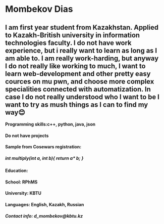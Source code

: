 # Mombekov Dias
## I am first year student from Kazakhstan. Applied to Kazakh-British university in information technologies faculty. I do not have work experience, but i really want to learn as long as I am able to. I am really work-harding, but anyway I do not really like working to much, I want to learn web-development and other pretty easy cources on mu pwn, and choose more complex specialities connected with automatization. In case I do not really understood who I want to be I want to try as mush things as I can to find my way😊
__Programming skills:c++, python, java, json__
#### __Do not have projects__
#### Sample from Cosewars registration:
#####          int multiply(int a, int b){ return a* b; }
#### Education: 
####               **School: RPhMS**
####               **University: KBTU**
#### Languages: English, Kazakh, Russian
#####                                                                                              Contact info: _d_mombekov@kbtu.kz_
